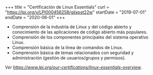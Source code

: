 +++
title = "Certificación de Linux Essentials"
curl = "https://lpi.org/v/LPI000456258/gjlxpst22w"
startDate = "2019-07-01"
endDate = "2020-06-01"
+++
* Comprensión de la industria de Linux y del código abierto y conocimiento de las aplicaciones de código abierto más populares.
* Comprensión de los componentes principales del sistema operativo Linux.
* Comprensión básica de la línea de comandos de Linux.
* Comprensión básica de temas relacionados con seguridad y administración (gestión de usuarios/grupos y permisos).

*Ver https://www.lpi.org/our-certifications/linux-essentials-overview*.